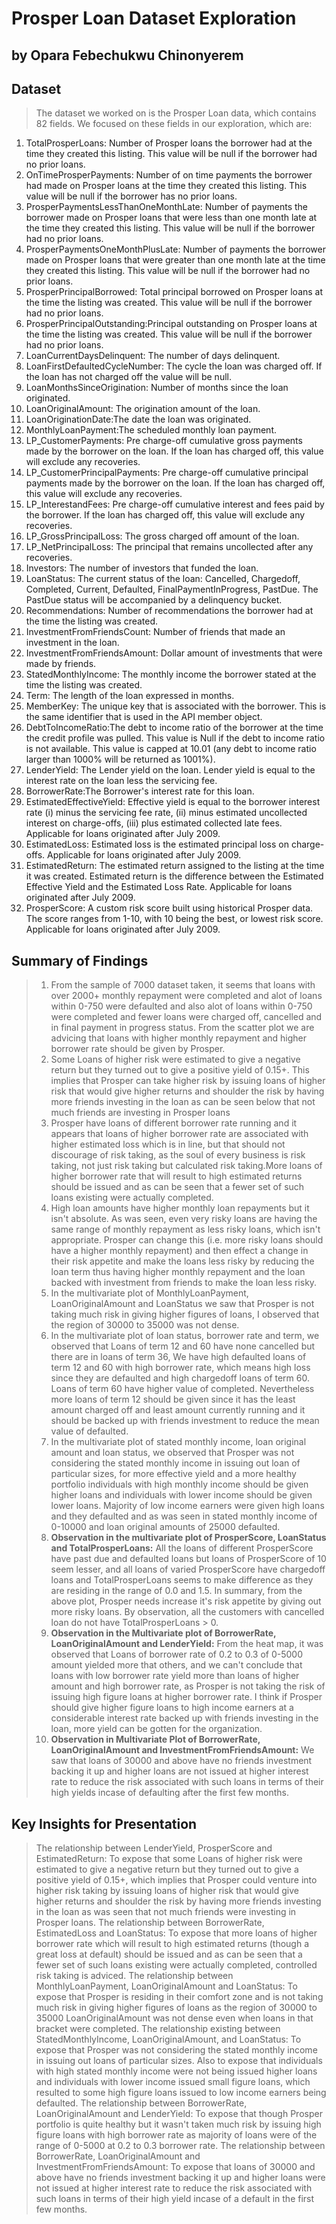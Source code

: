 # Prosper Loan Dataset Exploration
## by Opara Febechukwu Chinonyerem


## Dataset

> The dataset we worked on is the Prosper Loan data, which contains 82 fields. We focused on these fields in our exploration, which are:
1. TotalProsperLoans: Number of Prosper loans the borrower had at the time they created this listing. This value will be null if the borrower had no prior loans.
2. OnTimeProsperPayments: Number of on time payments the borrower had made on Prosper loans at the time they created this listing. This value will be null if the borrower has no prior loans.
3. ProsperPaymentsLessThanOneMonthLate: Number of payments the borrower made on Prosper loans that were less than one month late at the time they created this listing. This value will be null if the borrower had no prior loans.
4. ProsperPaymentsOneMonthPlusLate: Number of payments the borrower made on Prosper loans that were greater than one month late at the time they created this listing. This value will be null if the borrower had no prior loans.
5. ProsperPrincipalBorrowed: Total principal borrowed on Prosper loans at the time the listing was created. This value will be null if the borrower had no prior loans.
6. ProsperPrincipalOutstanding:Principal outstanding on Prosper loans at the time the listing was created. This value will be null if the borrower had no prior loans.
7. LoanCurrentDaysDelinquent: The number of days delinquent.
8. LoanFirstDefaultedCycleNumber: The cycle the loan was charged off. If the loan has not charged off the value will be null.
9. LoanMonthsSinceOrigination: Number of months since the loan originated.
10. LoanOriginalAmount: The origination amount of the loan.
11. LoanOriginationDate:The date the loan was originated.
12. MonthlyLoanPayment:The scheduled monthly loan payment.
13. LP_CustomerPayments: Pre charge-off cumulative gross payments made by the borrower on the loan. If the loan has charged off, this value will exclude any recoveries.
14. LP_CustomerPrincipalPayments: Pre charge-off cumulative principal payments made by the borrower on the loan. If the loan has charged off, this value will exclude any recoveries.
15. LP_InterestandFees: Pre charge-off cumulative interest and fees paid by the borrower. If the loan has charged off, this value will exclude any recoveries.
16. LP_GrossPrincipalLoss: The gross charged off amount of the loan.
17. LP_NetPrincipalLoss: The principal that remains uncollected after any recoveries.
18. Investors: The number of investors that funded the loan.
19. LoanStatus: The current status of the loan: Cancelled,  Chargedoff, Completed, Current, Defaulted, FinalPaymentInProgress, PastDue. The PastDue status will be accompanied by a delinquency bucket.
20. Recommendations: Number of recommendations the borrower had at the time the listing was created.
21. InvestmentFromFriendsCount: Number of friends that made an investment in the loan.
22. InvestmentFromFriendsAmount: Dollar amount of investments that were made by friends.
23. StatedMonthlyIncome: The monthly income the borrower stated at the time the listing was created.
24. Term: The length of the loan expressed in months.
25. MemberKey: The unique key that is associated with the borrower. This is the same identifier that is used in the API member object.
26. DebtToIncomeRatio:The debt to income ratio of the borrower at the time the credit profile was pulled. This value is Null if the debt to income ratio is not available. This value is capped at 10.01 (any debt to income ratio larger than 1000% will be returned as 1001%).
27. LenderYield: The Lender yield on the loan. Lender yield is equal to the interest rate on the loan less the servicing fee.
28. BorrowerRate:The Borrower's interest rate for this loan.
29. EstimatedEffectiveYield: Effective yield is equal to the borrower interest rate (i) minus the servicing fee rate, (ii) minus estimated uncollected interest on charge-offs, (iii) plus estimated collected late fees.  Applicable for loans originated after July 2009.
30. EstimatedLoss: Estimated loss is the estimated principal loss on charge-offs. Applicable for loans originated after July 2009.
31. EstimatedReturn: The estimated return assigned to the listing at the time it was created. Estimated return is the difference between the Estimated Effective Yield and the Estimated Loss Rate. Applicable for loans originated after July 2009.
32. ProsperScore: A custom risk score built using historical Prosper data. The score ranges from 1-10, with 10 being the best, or lowest risk score.  Applicable for loans originated after July 2009. 


## Summary of Findings
>1. From the sample of 7000 dataset taken, it seems that loans with over 2000+ monthly repayment were completed and alot of loans within 0-750 were defaulted and also alot of loans within 0-750 were completed and fewer loans were charged off, cancelled and in final payment in progress status. From the scatter plot we are advicing that loans with higher monthly repayment and higher borrower rate should be given by Prosper. 
> 2. Some Loans of higher risk were estimated to give a negative return but they turned out to give a positive yield of 0.15+. This implies that Prosper can take higher risk by issuing loans of higher risk that would give higher returns and shoulder the risk by having more friends investing in the loan as can be seen below that not much friends are investing in Prosper loans
>3. Prosper have loans of different borrower rate running and it appears that loans of higher borrower rate are associated with higher estimated loss which is in line, but that should not discourage of risk taking, as the soul of every business is risk taking, not just risk taking but calculated risk taking.More loans of higher borrower rate that will result to high estimated returns should be issued and as can be seen that a fewer set of such loans existing were actually completed.
>4. High loan amounts have higher monthly loan repayments but it isn't absolute. As was seen, even very risky loans are having the same range of monthly repayment as less risky loans, which isn't appropriate. Prosper can change this (i.e. more risky loans should have a higher monthly repayment) and then effect a change in their risk appetite and make the loans less risky by reducing the loan term thus having higher monthly repayment and the loan backed with investment from friends to make the loan less risky.
>5. In the multivariate plot of MonthlyLoanPayment, LoanOriginalAmount and LoanStatus we saw that Prosper is not taking much risk in giving higher figures of loans, I observed that the region of 30000 to 35000 was not dense.
>6. In the multivariate plot of loan status, borrower rate and term, we observed that Loans of term 12 and 60 have none cancelled but there are in loans of term 36, We have high defaulted loans of term 12 and 60 with high borrower rate, which means high loss since they are defaulted and high chargedoff loans of term 60. Loans of term 60 have higher value of completed. Nevertheless more loans of term 12 should be given since it has the least amount charged off and least amount currently running and it should be backed up with friends investment to reduce the mean value of defaulted.
>7. In the multivariate plot of stated monthly income, loan original amount and loan status, we observed that Prosper was not considering the stated monthly income in issuing out loan of particular sizes, for more effective yield and a more healthy portfolio individuals with high monthly income should be given higher loans and individuals with lower income should be given lower loans. Majority of low income earners were given high loans and they defaulted and as was seen in stated monthly income of 0-10000 and loan original amounts of 25000 defaulted.
>8. **Observation in the multivariate plot of ProsperScore, LoanStatus and TotalProsperLoans:** All the loans of different ProsperScore have past due and defaulted loans but loans of ProsperScore of 10 seem lesser, and all loans of varied ProsperScore have  chargedoff loans and TotalProsperLoans seems to make difference as they are residing in the range of 0.0 and 1.5. In summary, from the above plot, Prosper needs increase it's risk appetite by giving out more risky loans. By observation, all the customers with cancelled loan do not have TotalProsperLoans > 0.
>9. **Observation in the Multivariate plot of BorrowerRate, LoanOriginalAmount and LenderYield:** From the heat map, it was observed that Loans of borrower rate of 0.2 to 0.3 of 0-5000 amount yielded more that others, and we can't conclude that loans with low borrower rate yield more than loans of higher amount and high borrower rate, as Prosper is not taking the risk of issuing high figure loans at higher borrower rate. I think if Prosper should give higher figure loans to high income earners at a considerable interest rate backed up with friends investing in the loan, more yield can be gotten for the organization.
> 10. **Observation in Multivariate Plot of BorrowerRate, LoanOriginalAmount and InvestmentFromFriendsAmount:** We saw that loans of 30000 and above have no friends investment backing it up and higher loans are not issued at higher interest rate to reduce the risk associated with such loans in terms of their high yields incase of defaulting after the first few months.


## Key Insights for Presentation

> The relationship between LenderYield, ProsperScore and EstimatedReturn: To expose that some Loans of higher risk were estimated to give a negative return but they turned out to give a positive yield of 0.15+, which implies that Prosper could venture into higher risk taking by issuing loans of higher risk that would give higher returns and shoulder the risk by having more friends investing in the loan as was seen  that not much friends were investing in Prosper loans.
> The relationship between BorrowerRate, EstimatedLoss and LoanStatus: To expose that more loans of higher borrower rate which will result to high estimated returns (though a great loss at default) should be issued and as can be seen that a fewer set of such loans existing were actually completed, controlled risk taking is adviced.
> The relationship between MonthlyLoanPayment, LoanOriginalAmount and LoanStatus: To expose that Prosper is residing in their comfort zone and is not taking much risk in giving higher figures of loans as the region of 30000 to 35000 LoanOriginalAmount was not dense even when loans in that bracket were completed.
> The relationship existing between StatedMonthlyIncome, LoanOriginalAmount, and LoanStatus: To expose that Prosper was not considering the stated monthly income in issuing out loans of particular sizes. Also to expose that individuals with high stated monthly income were not being issued higher loans and individuals with lower income issued small figure loans, which resulted to some high figure loans issued to low income earners being defaulted.
> The relationship between BorrowerRate, LoanOriginalAmount and LenderYield: To expose that though Prosper portfolio is quite healthy but it wasn't taken much risk by issuing high figure loans with high borrower rate as majority of loans were of the range of 0-5000 at 0.2 to 0.3 borrower rate.
> The relationship between BorrowerRate, LoanOriginalAmount and InvestmentFromFriendsAmount: To expose that loans of 30000 and above have no friends investment backing it up and higher loans were not issued at higher interest rate to reduce the risk associated with such loans in terms of their high yield incase of a default in the first few months.